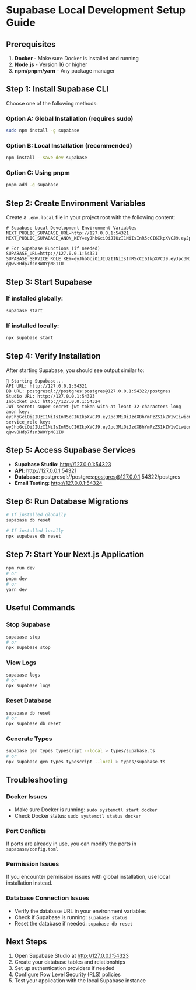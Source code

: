 # Supabase Local Development Setup Guide

## Prerequisites

1. **Docker** - Make sure Docker is installed and running
2. **Node.js** - Version 16 or higher
3. **npm/pnpm/yarn** - Any package manager

## Step 1: Install Supabase CLI

Choose one of the following methods:

### Option A: Global Installation (requires sudo)
```bash
sudo npm install -g supabase
```

### Option B: Local Installation (recommended)
```bash
npm install --save-dev supabase
```

### Option C: Using pnpm
```bash
pnpm add -g supabase
```

## Step 2: Create Environment Variables

Create a `.env.local` file in your project root with the following content:

```env
# Supabase Local Development Environment Variables
NEXT_PUBLIC_SUPABASE_URL=http://127.0.0.1:54321
NEXT_PUBLIC_SUPABASE_ANON_KEY=eyJhbGciOiJIUzI1NiIsInR5cCI6IkpXVCJ9.eyJpc3MiOiJzdXBhYmFzZS1kZW1vIiwicm9sZSI6ImFub24iLCJleHAiOjE5ODM4MTI5OTZ9.CRXP1A7WOeoJeXxjNni43kdQwgnWNReilDMblYTn_I0

# For Supabase Functions (if needed)
SUPABASE_URL=http://127.0.0.1:54321
SUPABASE_SERVICE_ROLE_KEY=eyJhbGciOiJIUzI1NiIsInR5cCI6IkpXVCJ9.eyJpc3MiOiJzdXBhYmFzZS1kZW1vIiwicm9sZSI6InNlcnZpY2Vfcm9sZSIsImV4cCI6MTk4MzgxMjk5Nn0.EGIM96RAZx35lJzdJsyH-qQwv8Hdp7fsn3W0YpN81IU
```

## Step 3: Start Supabase

### If installed globally:
```bash
supabase start
```

### If installed locally:
```bash
npx supabase start
```

## Step 4: Verify Installation

After starting Supabase, you should see output similar to:

```
🚀 Starting Supabase...
API URL: http://127.0.0.1:54321
DB URL: postgresql://postgres:postgres@127.0.0.1:54322/postgres
Studio URL: http://127.0.0.1:54323
Inbucket URL: http://127.0.0.1:54324
JWT secret: super-secret-jwt-token-with-at-least-32-characters-long
anon key: eyJhbGciOiJIUzI1NiIsInR5cCI6IkpXVCJ9.eyJpc3MiOiJzdXBhYmFzZS1kZW1vIiwicm9sZSI6ImFub24iLCJleHAiOjE5ODM4MTI5OTZ9.CRXP1A7WOeoJeXxjNni43kdQwgnWNReilDMblYTn_I0
service_role key: eyJhbGciOiJIUzI1NiIsInR5cCI6IkpXVCJ9.eyJpc3MiOiJzdXBhYmFzZS1kZW1vIiwicm9sZSI6InNlcnZpY2Vfcm9sZSIsImV4cCI6MTk4MzgxMjk5Nn0.EGIM96RAZx35lJzdJsyH-qQwv8Hdp7fsn3W0YpN81IU
```

## Step 5: Access Supabase Services

- **Supabase Studio**: http://127.0.0.1:54323
- **API**: http://127.0.0.1:54321
- **Database**: postgresql://postgres:postgres@127.0.0.1:54322/postgres
- **Email Testing**: http://127.0.0.1:54324

## Step 6: Run Database Migrations

```bash
# If installed globally
supabase db reset

# If installed locally
npx supabase db reset
```

## Step 7: Start Your Next.js Application

```bash
npm run dev
# or
pnpm dev
# or
yarn dev
```

## Useful Commands

### Stop Supabase
```bash
supabase stop
# or
npx supabase stop
```

### View Logs
```bash
supabase logs
# or
npx supabase logs
```

### Reset Database
```bash
supabase db reset
# or
npx supabase db reset
```

### Generate Types
```bash
supabase gen types typescript --local > types/supabase.ts
# or
npx supabase gen types typescript --local > types/supabase.ts
```

## Troubleshooting

### Docker Issues
- Make sure Docker is running: `sudo systemctl start docker`
- Check Docker status: `sudo systemctl status docker`

### Port Conflicts
If ports are already in use, you can modify the ports in `supabase/config.toml`

### Permission Issues
If you encounter permission issues with global installation, use local installation instead.

### Database Connection Issues
- Verify the database URL in your environment variables
- Check if Supabase is running: `supabase status`
- Reset the database if needed: `supabase db reset`

## Next Steps

1. Open Supabase Studio at http://127.0.0.1:54323
2. Create your database tables and relationships
3. Set up authentication providers if needed
4. Configure Row Level Security (RLS) policies
5. Test your application with the local Supabase instance 
